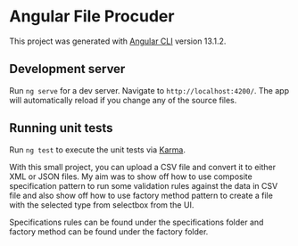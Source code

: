 # Angular File Procuder

This project was generated with [Angular CLI](https://github.com/angular/angular-cli) version 13.1.2.

## Development server

Run `ng serve` for a dev server. Navigate to `http://localhost:4200/`. The app will automatically reload if you change any of the source files.

## Running unit tests

Run `ng test` to execute the unit tests via [Karma](https://karma-runner.github.io).

With this small project, you can upload a CSV file and convert it to either XML or JSON files.
My aim was to show off how to use composite specification pattern to run some validation rules against the data in CSV file and also show off how to use factory method pattern to create a file with the selected type from selectbox from the UI.

Specifications rules can be found under the specifications folder and factory method can be found under the factory folder. 
